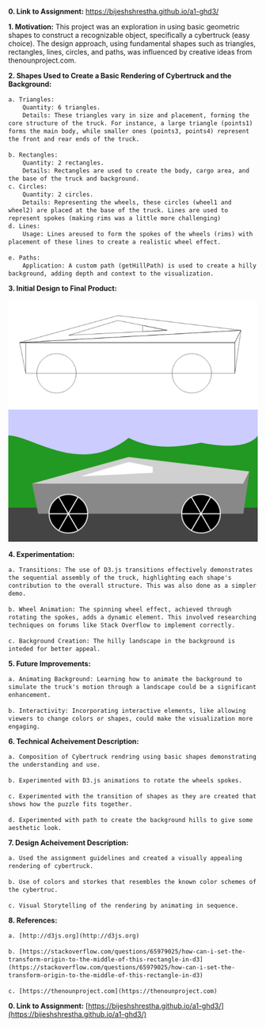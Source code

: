 **0. Link to Assignment:**
https://bijeshshrestha.github.io/a1-ghd3/

**1. Motivation:** 
    This project was an exploration in using basic geometric shapes to construct a recognizable object, specifically a cybertruck (easy choice). The design approach, using fundamental shapes such as triangles, rectangles, lines, circles, and paths, was influenced by creative ideas from thenounproject.com.

**2. Shapes Used to Create a Basic Rendering of Cybertruck and the Background:**

    a. Triangles:
        Quantity: 6 triangles.
        Details: These triangles vary in size and placement, forming the core structure of the truck. For instance, a large triangle (points1) forms the main body, while smaller ones (points3, points4) represent the front and rear ends of the truck.

    b. Rectangles:
        Quantity: 2 rectangles.
        Details: Rectangles are used to create the body, cargo area, and the base of the truck and background. 
    c. Circles:
        Quantity: 2 circles.
        Details: Representing the wheels, these circles (wheel1 and wheel2) are placed at the base of the truck. Lines are used to represent spokes (making rims was a little more challenging)
    d. Lines:
        Usage: Lines areused to form the spokes of the wheels (rims) with placement of these lines to create a realistic wheel effect.

    e. Paths:
        Application: A custom path (getHillPath) is used to create a hilly background, adding depth and context to the visualization. 

**3. Initial Design to Final Product:**

![Initial Rendering](Figures/initial_drawing.png)
![Final Rendering](Figures/Final_image.png)

**4. Experimentation:**

    a. Transitions: The use of D3.js transitions effectively demonstrates the sequential assembly of the truck, highlighting each shape's contribution to the overall structure. This was also done as a simpler demo.

    b. Wheel Animation: The spinning wheel effect, achieved through rotating the spokes, adds a dynamic element. This involved researching techniques on forums like Stack Overflow to implement correctly.

    c. Background Creation: The hilly landscape in the background is inteded for better appeal.

**5. Future Improvements:**

    a. Animating Background: Learning how to animate the background to simulate the truck's motion through a landscape could be a significant enhancement.

    b. Interactivity: Incorporating interactive elements, like allowing viewers to change colors or shapes, could make the visualization more engaging.


**6. Technical Acheivement Description:**

    a. Composition of Cybertruck rendring using basic shapes demonstrating the understanding and use.

    b. Experimented with D3.js animations to rotate the wheels spokes. 

    c. Experimented with the transition of shapes as they are created that shows how the puzzle fits together. 

    d. Experimented with path to create the background hills to give some aesthetic look. 

**7. Design Acheivement Description:**

    a. Used the assignment guidelines and created a visually appealing rendering of cybertruck. 

    b. Use of colors and storkes that resembles the known color schemes of the cybertruc.

    c. Visual Storytelling of the rendering by animating in sequence. 

**8. References:**

    a. [http://d3js.org](http://d3js.org)

    b. [https://stackoverflow.com/questions/65979025/how-can-i-set-the-transform-origin-to-the-middle-of-this-rectangle-in-d3](https://stackoverflow.com/questions/65979025/how-can-i-set-the-transform-origin-to-the-middle-of-this-rectangle-in-d3)

    c. [https://thenounproject.com](https://thenounproject.com)

**0. Link to Assignment:**
[https://bijeshshrestha.github.io/a1-ghd3/](https://bijeshshrestha.github.io/a1-ghd3/)

   